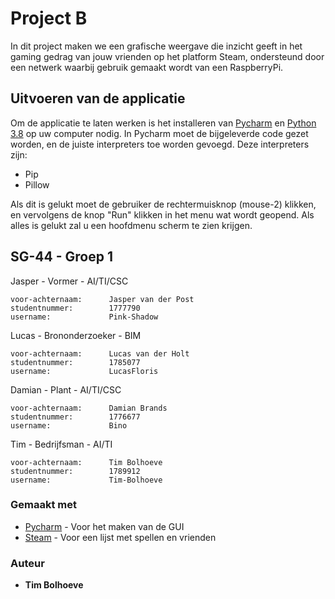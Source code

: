 # Project B
In dit project maken we een grafische weergave die inzicht geeft in het gaming gedrag van jouw vrienden op het platform Steam, ondersteund door een netwerk waarbij gebruik gemaakt wordt van een RaspberryPi.

## Uitvoeren van de applicatie

Om de applicatie te laten werken is het installeren van [Pycharm](https://download.jetbrains.com/python/pycharm-professional-2020.2.1.exe) en [Python 3.8](https://www.python.org/ftp/python/3.8.6/python-3.8.6-amd64.exe) op uw computer nodig.
In Pycharm moet de bijgeleverde code gezet worden, en de juiste interpreters toe worden gevoegd.
Deze interpreters zijn:
* Pip
* Pillow

Als dit is gelukt moet de gebruiker de rechtermuisknop (mouse-2) klikken, en vervolgens de knop "Run" klikken in het menu wat wordt geopend.
Als alles is gelukt zal u een hoofdmenu scherm te zien krijgen.

## SG-44 - Groep 1

Jasper - Vormer - AI/TI/CSC
```
voor-achternaam:      Jasper van der Post
studentnummer:        1777790
username:             Pink-Shadow
```

Lucas - Brononderzoeker - BIM
```
voor-achternaam:      Lucas van der Holt
studentnummer:        1785077
username:             LucasFloris
```

Damian - Plant - AI/TI/CSC
```
voor-achternaam:      Damian Brands
studentnummer:        1776677
username:             Bino
```

Tim - Bedrijfsman - AI/TI
```
voor-achternaam:      Tim Bolhoeve
studentnummer:        1789912
username:             Tim-Bolhoeve
```

### Gemaakt met

* [Pycharm](https://www.jetbrains.com/pycharm/) - Voor het maken van de GUI
* [Steam](https://store.steampowered.com/) - Voor een lijst met spellen en vrienden

### Auteur

* **Tim Bolhoeve**
